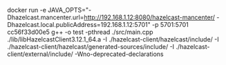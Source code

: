 docker run -e JAVA_OPTS="-Dhazelcast.mancenter.url=http://192.168.1.12:8080/hazelcast-mancenter/ -Dhazelcast.local.publicAddress=192.168.1.12:5701" -p 5701:5701 cc56f33d00e5
g++ -o test -pthread ./src/main.cpp ./lib/libHazelcastClient3.12.1_64.a -I ./hazelcast-client/hazelcast/include/ -I ./hazelcast-client/hazelcast/generated-sources/include/ -I ./hazelcast-client/external/include/ -Wno-deprecated-declarations


